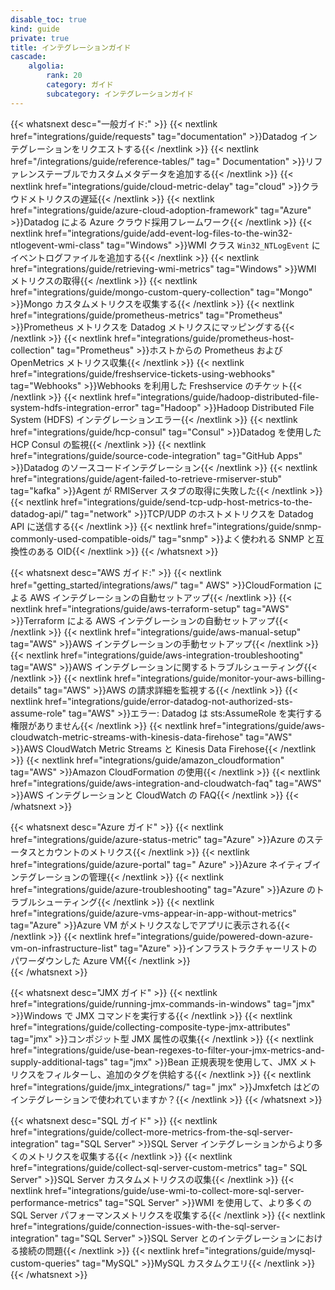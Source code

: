 ```yaml
---
disable_toc: true
kind: guide
private: true
title: インテグレーションガイド
cascade:
    algolia:
        rank: 20
        category: ガイド
        subcategory: インテグレーションガイド
---
```


{{< whatsnext desc="一般ガイド:" >}}
    {{< nextlink href="integrations/guide/requests" tag="documentation" >}}Datadog インテグレーションをリクエストする{{< /nextlink >}}
    {{< nextlink href="/integrations/guide/reference-tables/" tag=" Documentation" >}}リファレンステーブルでカスタムメタデータを追加する{{< /nextlink >}} 
    {{< nextlink href="integrations/guide/cloud-metric-delay" tag="cloud" >}}クラウドメトリクスの遅延{{< /nextlink >}}
    {{< nextlink href="integrations/guide/azure-cloud-adoption-framework" tag="Azure" >}}Datadog による Azure クラウド採用フレームワーク{{< /nextlink >}}
    {{< nextlink href="integrations/guide/add-event-log-files-to-the-win32-ntlogevent-wmi-class" tag="Windows" >}}WMI クラス `Win32_NTLogEvent` にイベントログファイルを追加する{{< /nextlink >}}
    {{< nextlink href="integrations/guide/retrieving-wmi-metrics" tag="Windows" >}}WMI メトリクスの取得{{< /nextlink >}}
    {{< nextlink href="integrations/guide/mongo-custom-query-collection" tag="Mongo" >}}Mongo カスタムメトリクスを収集する{{< /nextlink >}}
    {{< nextlink href="integrations/guide/prometheus-metrics" tag="Prometheus" >}}Prometheus メトリクスを Datadog メトリクスにマッピングする{{< /nextlink >}}
    {{< nextlink href="integrations/guide/prometheus-host-collection" tag="Prometheus" >}}ホストからの Prometheus および OpenMetrics メトリクス収集{{< /nextlink >}}
    {{< nextlink href="integrations/guide/freshservice-tickets-using-webhooks" tag="Webhooks" >}}Webhooks を利用した Freshservice のチケット{{< /nextlink >}}
    {{< nextlink href="integrations/guide/hadoop-distributed-file-system-hdfs-integration-error" tag="Hadoop" >}}Hadoop Distributed File System (HDFS) インテグレーションエラー{{< /nextlink >}}
    {{< nextlink href="integrations/guide/hcp-consul" tag="Consul" >}}Datadog を使用した HCP Consul の監視{{< /nextlink >}}
    {{< nextlink href="integrations/guide/source-code-integration" tag="GitHub Apps" >}}Datadog のソースコードインテグレーション{{< /nextlink >}}
    {{< nextlink href="integrations/guide/agent-failed-to-retrieve-rmiserver-stub" tag="kafka" >}}Agent  が RMIServer スタブの取得に失敗した{{< /nextlink >}}
    {{< nextlink href="integrations/guide/send-tcp-udp-host-metrics-to-the-datadog-api/" tag="network" >}}TCP/UDP のホストメトリクスを Datadog API に送信する{{< /nextlink >}}
    {{< nextlink href="integrations/guide/snmp-commonly-used-compatible-oids/" tag="snmp" >}}よく使われる SNMP と互換性のある OID{{< /nextlink >}} 
{{< /whatsnext >}}

{{< whatsnext desc="AWS ガイド:" >}}
    {{< nextlink href="getting_started/integrations/aws/" tag=" AWS" >}}CloudFormation による AWS インテグレーションの自動セットアップ{{< /nextlink >}}
    {{< nextlink href="integrations/guide/aws-terraform-setup" tag="AWS" >}}Terraform による AWS インテグレーションの自動セットアップ{{< /nextlink >}}
    {{< nextlink href="integrations/guide/aws-manual-setup" tag="AWS" >}}AWS インテグレーションの手動セットアップ{{< /nextlink >}}
    {{< nextlink href="integrations/guide/aws-integration-troubleshooting" tag="AWS" >}}AWS インテグレーションに関するトラブルシューティング{{< /nextlink >}}
    {{< nextlink href="integrations/guide/monitor-your-aws-billing-details" tag="AWS" >}}AWS の請求詳細を監視する{{< /nextlink >}}
    {{< nextlink href="integrations/guide/error-datadog-not-authorized-sts-assume-role" tag="AWS" >}}エラー: Datadog は sts:AssumeRole を実行する権限がありません{{< /nextlink >}}
    {{< nextlink href="integrations/guide/aws-cloudwatch-metric-streams-with-kinesis-data-firehose" tag="AWS" >}}AWS CloudWatch Metric Streams と Kinesis Data Firehose{{< /nextlink >}}
    {{< nextlink href="integrations/guide/amazon_cloudformation" tag="AWS" >}}Amazon CloudFormation の使用{{< /nextlink >}}
    {{< nextlink href="integrations/guide/aws-integration-and-cloudwatch-faq" tag="AWS" >}}AWS インテグレーションと CloudWatch の FAQ{{< /nextlink >}}
{{< /whatsnext >}}

{{< whatsnext desc="Azure ガイド" >}}
    {{< nextlink href="integrations/guide/azure-status-metric" tag="Azure" >}}Azure のステータスとカウントのメトリクス{{< /nextlink >}}
    {{< nextlink href="integrations/guide/azure-portal" tag=" Azure" >}}Azure ネイティブインテグレーションの管理{{< /nextlink >}}
    {{< nextlink href="integrations/guide/azure-troubleshooting" tag="Azure" >}}Azure のトラブルシューティング{{< /nextlink >}}
    {{< nextlink href="integrations/guide/azure-vms-appear-in-app-without-metrics" tag="Azure" >}}Azure VM がメトリクスなしでアプリに表示される{{< /nextlink >}}
    {{< nextlink href="integrations/guide/powered-down-azure-vm-on-infrastructure-list" tag="Azure" >}}インフラストラクチャーリストのパワーダウンした Azure VM{{< /nextlink >}}  
{{< /whatsnext >}}

{{< whatsnext desc="JMX ガイド" >}}
    {{< nextlink href="integrations/guide/running-jmx-commands-in-windows" tag="jmx" >}}Windows で JMX コマンドを実行する{{< /nextlink >}}
    {{< nextlink href="integrations/guide/collecting-composite-type-jmx-attributes" tag="jmx" >}}コンポジット型 JMX 属性の収集{{< /nextlink >}}
    {{< nextlink href="integrations/guide/use-bean-regexes-to-filter-your-jmx-metrics-and-supply-additional-tags" tag="jmx" >}}Bean 正規表現を使用して、JMX メトリクスをフィルターし、追加のタグを供給する{{< /nextlink >}}
    {{< nextlink href="integrations/guide/jmx_integrations/" tag=" jmx" >}}Jmxfetch はどのインテグレーションで使われていますか？{{< /nextlink >}}
{{< /whatsnext >}}

{{< whatsnext desc="SQL ガイド" >}}
    {{< nextlink href="integrations/guide/collect-more-metrics-from-the-sql-server-integration" tag="SQL Server" >}}SQL Server インテグレーションからより多くのメトリクスを収集する{{< /nextlink >}}
    {{< nextlink href="integrations/guide/collect-sql-server-custom-metrics" tag=" SQL Server" >}}SQL Server カスタムメトリクスの収集{{< /nextlink >}}
    {{< nextlink href="integrations/guide/use-wmi-to-collect-more-sql-server-performance-metrics" tag="SQL Server" >}}WMI を使用して、より多くの SQL Server パフォーマンスメトリクスを収集する{{< /nextlink >}}
    {{< nextlink href="integrations/guide/connection-issues-with-the-sql-server-integration" tag="SQL Server" >}}SQL Server とのインテグレーションにおける接続の問題{{< /nextlink >}}
    {{< nextlink href="integrations/guide/mysql-custom-queries" tag="MySQL" >}}MySQL カスタムクエリ{{< /nextlink >}}
{{< /whatsnext >}}